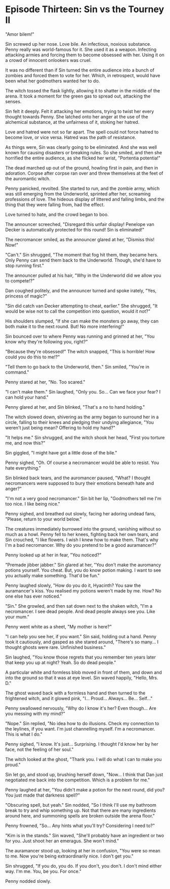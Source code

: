 # Episode Thirteen: Sin vs the Tourney II

"Amor bilem!"

Sin screwed up her nose. Love bile. An infectious, noxious substance. Penny really was world-famous for it. She used it as a weapon. Infecting attacking armies and forcing them to become obsessed with her. Using it on a crowd of innocent onlookers was cruel.

It was no different than if Sin turned the entire audience into a bunch of zombies and forced them to vote for her. Which, in retrospect, would have been what her godmothers wanted her to do.

The witch tossed the flask lightly, allowing it to shatter in the middle of the arena. It took a moment for the green gas to spread out, attacking the senses.

Sin felt it deeply. Felt it attacking her emotions, trying to twist her every thought towards Penny. She latched onto her anger at the use of the alchemical substance, at the unfairness of it, stoking her hatred.

Love and hatred were not so far apart. The spell could not force hatred to become love, or vice versa. Hatred was the path of resistance.

As things were, Sin was clearly going to be eliminated. And she was well known for causing disasters or breaking rules. So she smiled, and then she horrified the entire audience, as she flicked her wrist, "Portentia potentia!"

The dead marched up out of the ground, howling first in pain, and then in adoration. Corpse after corpse ran over and threw themselves at the feet of the auromantic witch.

Penny panicked, revolted. She started to run, and the zombie army, which was still emerging from the Underworld, sprinted after her, screaming professions of love. The hideous display of littered and falling limbs, and the thing that they were falling from, had the effect.

Love turned to hate, and the crowd began to boo.

The announcer screeched, "Disregard this unfair display! Penelope van Decker is automatically protected for this round! Sin is eliminated!"

The necromancer smiled, as the announcer glared at her, "Dismiss this! Now!"

"Can't." Sin shrugged, "The moment that fog hit them, they became hers. Only Penny can send them back to the Underworld. Though, she'd have to stop running first."

The announcer pulled at his hair, "Why in the Underworld did we allow you to compete!?"

Dan coughed politely, and the announcer turned and spoke irately, "Yes, princess of magic?"

"Sin did catch van Decker attempting to cheat, earlier." She shrugged, "It would be wise not to call the competition into question, would it not?"

His shoulders slumped, "If she can make the monsters go away, they can both make it to the next round. But! No more interfering!"

Sin bounced over to where Penny was running and grinned at her, "You know why they're following you, right?"

"Because they're obsessed!" The witch snapped, "This is horrible! How could you do this to me!?"

"Tell them to go back to the Underworld, then." Sin smiled, "You're in command."

Penny stared at her, "No. Too scared."

"I can't make them." Sin laughed, "Only you. So... Can we face your fear? I can hold your hand."

Penny glared at her, and Sin blinked, "That's a no to hand holding."

The witch slowed down, shivering as the army began to surround her in a circle, falling to their knees and pledging their undying allegiance, "You weren't just being mean? Offering to hold my hand?"

"It helps me." Sin shrugged, and the witch shook her head, "First you torture me, and now this?"

Sin giggled, "I might have got a little dose of the bile."

Penny sighed, "Oh. Of course a necromancer would be able to resist. You hate everything."

Sin blinked back tears, and the auromancer paused, "What? I thought necromancers were supposed to bury their emotions beneath hate and anger?"

"I'm not a very good necromancer." Sin bit her lip, "Godmothers tell me I'm too nice. I like being nice."

Penny sighed, and breathed out slowly, facing her adoring undead fans, "Please, return to your world below."

The creatures immediately burrowed into the ground, vanishing without so much as a howl. Penny fell to her knees, fighting back her own tears, and Sin crouched, "I like flowers. I wish I knew how to make them. That's why I'm a bad necromancer. Why do you pretend to be a good auramancer?"

Penny looked up at her in fear, "You noticed?"

"Premade jibber jabber." Sin glared at her, "You don't make the auromancy potions yourself. You cheat. But, you do know potion making. I want to see you actually make something. That'd be fun."

Penny laughed slowly, "How do you do it, Hyacinth? You saw the auramancer's kiss. You realised my potions weren't made by me. How? No one else has ever noticed."

"Sin." She growled, and then sat down next to the shaken witch, "I'm a necromancer. I see dead people. And dead people always see you. Like your mum."

Penny went white as a sheet, "My mother is here?"

"I can help you see her, if you want." Sin said, holding out a hand. Penny took it cautiously, and gasped as she stared around, "There's so many... I thought ghosts were rare. Unfinished business."

Sin laughed, "You know those regrets that you remember ten years later that keep you up at night? Yeah. So do dead people."

A particular white and formless blob moved in front of them, and down and into the ground so that it was at eye level. Sin waved happily, "Hello, Mrs. D."

The ghost waved back with a formless hand and then turned to the frightened witch, and it glowed pink, "I... Proud... Always... Be... Self..."

Penny swallowed nervously, "Why do I know it's her? Even though... Are you messing with my mind?"

"Nope." Sin replied, "No idea how to do illusions. Check my connection to the leylines, if you want. I'm just channelling myself. I'm a necromancer. This is what I do."

Penny sighed, "I know. It's just... Surprising. I thought I'd know her by her face, not the feeling of her soul."

The witch looked at the ghost, "Thank you. I will do what I can to make you proud."

Sin let go, and stood up, brushing herself down, "Now... I think that Dan just negotiated me back into the competition. Which is a problem for me."

Penny laughed at her, "You didn't make a potion for the next round, did you? You just made that darkness spell?"

"Obscuring spell, but yeah." Sin nodded, "So I think I'll use my bathroom break to try and whip something up. Not that there are many ingredients around here, and summoning spells are broken outside the arena floor."

Penny frowned, "So... Any hints what you'll try? Considering I need to?"

"Kim is in the stands." Sin waved, "She'll probably have an ingredient or two for you. Just shoot her an emeragus. She won't mind."

The auramancer stood up, looking at her in confusion, "You were so mean to me. Now you're being extraordinarily nice. I don't get you."

Sin shrugged, "If you do, you do. If you don't, you don't. I don't mind either way. I'm me. You, be you. For once."

Penny nodded slowly.
